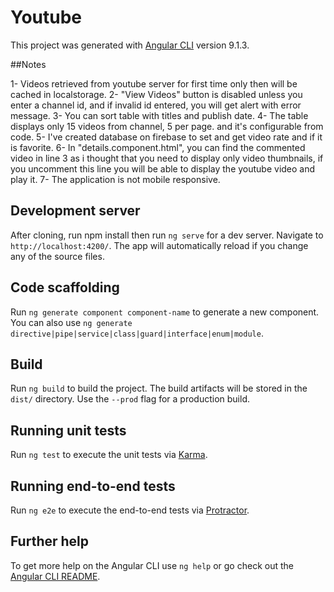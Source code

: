 # Youtube

This project was generated with [Angular CLI](https://github.com/angular/angular-cli) version 9.1.3.

##Notes

1- Videos retrieved from youtube server for first time only then will be cached in localstorage.
2- "View Videos" button is disabled unless you enter a channel id, and if invalid id entered, you will get alert with error message.
3- You can sort table with titles and publish date.
4- The table displays only 15 videos from channel, 5 per page. and it's configurable from code.
5- I've created database on firebase to set and get video rate and if it is favorite.
6- In "details.component.html", you can find the commented video in line 3 as i thought that you need to display only video thumbnails,
   if you uncomment this line you will be able to display the youtube video and play it.
7- The application is not mobile responsive.

## Development server

After cloning, run npm install then run `ng serve` for a dev server. Navigate to `http://localhost:4200/`. The app will automatically reload if you change any of the source files.

## Code scaffolding

Run `ng generate component component-name` to generate a new component. You can also use `ng generate directive|pipe|service|class|guard|interface|enum|module`.

## Build

Run `ng build` to build the project. The build artifacts will be stored in the `dist/` directory. Use the `--prod` flag for a production build.

## Running unit tests

Run `ng test` to execute the unit tests via [Karma](https://karma-runner.github.io).

## Running end-to-end tests

Run `ng e2e` to execute the end-to-end tests via [Protractor](http://www.protractortest.org/).

## Further help

To get more help on the Angular CLI use `ng help` or go check out the [Angular CLI README](https://github.com/angular/angular-cli/blob/master/README.md).
